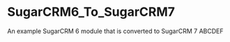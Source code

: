 SugarCRM6_To_SugarCRM7
======================

An example SugarCRM 6 module that is converted to SugarCRM 7
ABCDEF

